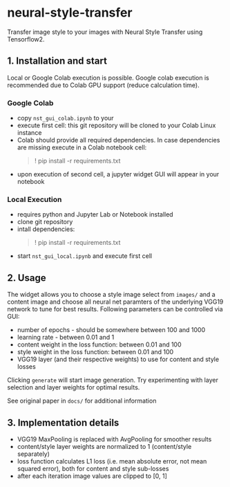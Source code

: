 # neural-style-transfer

Transfer image style to your images with Neural Style Transfer using Tensorflow2.

## 1. Installation and start

Local or Google Colab execution is possible. Google colab execution is recommended due
to Colab GPU support (reduce calculation time).

### Google Colab

- copy ``nst_gui_colab.ipynb`` to your
- execute first cell: this git repository will be cloned to your Colab Linux instance
- Colab should provide all required dependencies. In case dependencies are missing
  execute in a Colab notebook cell: 
  > ! pip install -r requirements.txt
- upon execution of second cell, a jupyter widget GUI will appear in your notebook

### Local Execution

- requires python and Jupyter Lab or Notebook installed
- clone git repository
- intall dependencies:
  > ! pip install -r requirements.txt
- start ``nst_gui_local.ipynb`` and execute first cell

## 2. Usage

The widget allows you to choose a style image select from ``images/`` and a content image
and choose all neural net paramters of the underlying VGG19 network to tune for best
results. Following parameters can be controlled via GUI:
- number of epochs - should be somewhere between 100 and 1000
- learning rate - between 0.01 and 1
- content weight in the loss function: between 0.01 and 100
- style weight in the loss function: between 0.01 and 100
- VGG19 layer (and their respective weights) to use for content and style losses

Clicking ``generate`` will start image generation. Try experimenting with layer selection
and layer weights for optimal results.

See original paper in ``docs/`` for additional information

## 3. Implementation details

- VGG19 MaxPooling is replaced with AvgPooling for smoother results
- content/style layer weights are normalized to 1 (content/style separately)
- loss function calculates L1 loss (i.e. mean absolute error, not mean squared error),
both for content and style sub-losses
- after each iteration image values are clipped to [0, 1]